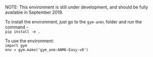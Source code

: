 NOTE: This environment is still under development, and should be fully available in September 2019. 

To install the environment, just go to the `gym-anm\` folder and run 
the command - <br>
`pip install -e .`

To use the environment: <br>
`import gym` <br>
`env = gym.make('gym_anm:ANM6-Easy-v0')`
